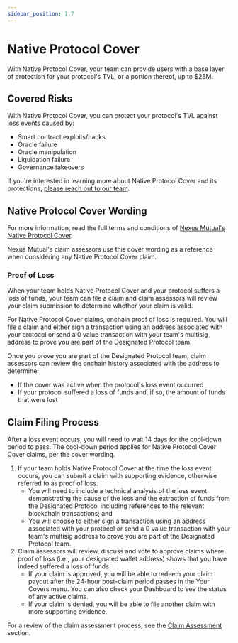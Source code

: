 ```yaml
---
sidebar_position: 1.7
---
```


# Native Protocol Cover

With Native Protocol Cover, your team can provide users with a base layer of protection for your protocol's TVL, or a portion thereof, up to $25M. 

## Covered Risks

With Native Protocol Cover, you can protect your protocol's TVL against loss events caused by:
* Smart contract exploits/hacks
* Oracle failure
* Oracle manipulation
* Liquidation failure
* Governance takeovers

If you're interested in learning more about Native Protocol Cover and its protections, [please reach out to our team](https://nexusmutual.io/contact).

## Native Protocol Cover Wording

For more information, read the full terms and conditions of [Nexus Mutual's Native Protocol Cover](https://api.nexusmutual.io/ipfs/QmQz38DSo6DyrHkRj8uvtGFyx842izVvnx8a3qqF99dctG).

Nexus Mutual's claim assessors use this cover wording as a reference when considering any Native Protocol Cover claim.

### Proof of Loss

When your team holds Native Protocol Cover and your protocol suffers a loss of funds, your team can file a claim and claim assessors will review your claim submission to determine whether your claim is valid.

For Native Protocol Cover claims, onchain proof of loss is required. You will file a claim and either sign a transaction using an address associated with your protocol or send a 0 value transaction with your team's multisig address to prove you are part of the Designated Protocol team.

Once you prove you are part of the Designated Protocol team, claim assessors can review the onchain history associated with the address to determine:
* If the cover was active when the protocol's loss event occurred
* If your protocol suffered a loss of funds and, if so, the amount of funds that were lost

## Claim Filing Process

After a loss event occurs, you will need to wait 14 days for the cool-down period to pass. The cool-down period applies for Native Protocol Cover Cover claims, per the cover wording.
1. If your team holds Native Protocol Cover at the time the loss event occurs, you can submit a claim with supporting evidence, otherwise referred to as proof of loss.
    * You will need to include a technical analysis of the loss event demonstrating the cause of the loss and the extraction of funds from the Designated Protocol including references to the relevant blockchain transactions; and
    * You will choose to either sign a transaction using an address associated with your protocol or send a 0 value transaction with your team's multisig address to prove you are part of the Designated Protocol team.
2. Claim assessors will review, discuss and vote to approve claims where proof of loss (i.e., your designated wallet address) shows that you have indeed suffered a loss of funds.
    * If your claim is approved, you will be able to redeem your claim payout after the 24-hour post-claim period passes in the Your Covers menu. You can also check your Dashboard to see the status of any active claims.
    * If your claim is denied, you will be able to file another claim with more supporting evidence.

For a review of the claim assessment process, see the [Claim Assessment](/protocol/claims-assessment) section.
